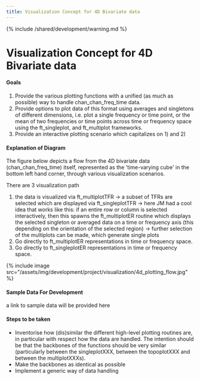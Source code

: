 ```yaml
---
title: Visualization Concept for 4D Bivariate data
---
```


{% include /shared/development/warning.md %}

# Visualization Concept for 4D Bivariate data

#### Goals

1. Provide the various plotting functions with a unified (as much as possible) way to handle chan_chan_freq_time data.
2. Provide options to plot data of this format using averages and singletons of different dimensions, i.e. plot a single frequency or time point, or the mean of two frequencies or time points across time or frequency space using the ft_singleplot, and ft_multiplot frameworks.
3. Provide an interactive plotting scenario which capitalizes on 1) and 2)

#### Explanation of Diagram

The figure below depicts a flow from the 4D bivariate data (chan_chan_freq_time) itself, represented as the 'time-varying cube' in the bottom left hand corner, through various visualization scenarios.

There are 3 visualization path

1. the data is visualized via ft_multiplotTFR -> a subset of TFRs are selected which are displayed via ft_singleplotTFR -> here JM had a cool idea that works like this: if an entire row or column is selected interactively, then this spawns the ft_multiplotER routine which displays the selected singleton or averaged data on a time or frequency axis (this depending on the orientation of the selected region) -> further selection of the multiplots can be made, which generate single plots
2. Go directly to ft_multiplotER representations in time or frequency space.
3. Go directly to ft_singleplotER representations in time or frequency space.

{% include image src="/assets/img/development/project/visualization/4d_plotting_flow.jpg" %}

#### Sample Data For Development

a link to sample data will be provided here

#### Steps to be taken

- Inventorise how (dis)similar the different high-level plotting routines are, in particular with respect how the data are handled. The intention should be that the backbones of the functions should be very similar (particularly between the singleplotXXX, between the topoplotXXX and between the multiplotXXXs).
- Make the backbones as identical as possible
- Implement a generic way of data handling
